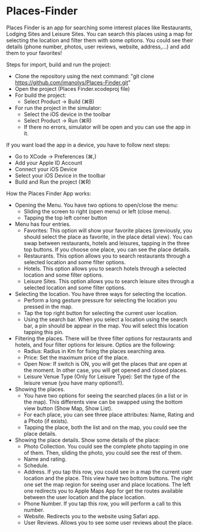 # Places-Finder

Places Finder is an app for searching some interest places like Restaurants, Lodging Sites and Leisure Sites. You can search this places using a map for selecting the location and filter them with some options. You could see their details (phone number, photos, user reviews, website, address,...) and add them to your favorites!

Steps for import, build and run the project:
- Clone the repository using the next command: "git clone https://github.com/imanolvs/Places-Finder.git"
- Open the project (Places Finder.xcodeproj file)
- For build the project: 
    - Select Product -> Build (⌘B)
- For run the project in the simulator:
    - Select the iOS device in the toolbar
    - Select Product -> Run (⌘R)
    - If there no errors, simulator will be open and you can use the app in it.

If you want load the app in a device, you have to follow next steps:
  - Go to XCode -> Preferences (⌘,)
  - Add your Apple ID Account
  - Connect your iOS Device
  - Select your iOS Device in the toolbar
  - Build and Run the project (⌘R)
  
  
How the Places Finder App works:
- Opening the Menu. You have two options to open/close the menu:
    - Sliding the screen to right (open menu) or left (close menu).
    - Tapping the top left corner button
- Menu has four entries. 
    - Favorites: This option will show your favorite places (previously, you should select the place as favorite, in the place detail view). You can swap between restaurants, hotels and leisures, tapping in the three top buttons. If you choose one place, you can see the place details.
    - Restaurants. This option allows you to search restaurants through a selected location and some filter options.
    - Hotels. This option allows you to search hotels through a selected location and some filter options.
    - Leisure Sites. This option allows you to search leisure sites through a selected location and some filter options.
- Selecting the location. You have three ways for selecting the location.
    - Perform a long gesture pressure for selecting the location you pressed in the map.
    - Tap the top right button for selecting the current user location.
    - Using the search bar. When you select a location using the search bar, a pin should be appear in the map. You will select this location tapping this pin.
- Filtering the places. There will be three filter options for restaurants and hotels, and four filter options for leisure. Optios are the following:
    - Radius: Radius in Km for fixing the places searching area.
    - Price: Set the maximum price of the place.
    - Open Now: If switch is ON, you will get the places that are open at the moment. In other case, you will get opened and closed places.
    - Leisure Venue Type (Only for Leisure Type): Set the type of the leisure venue (you have many options!!).
- Showing the places. 
    - You have two options for seeing the searched places (in a list or in the map). This differents view can be swapped using the bottom view button (Show Map, Show List).
    - For each place, you can see three place attributes: Name, Rating and a Photo (if exists).
    - Tapping the place, both the list and on the map, you could see the place details.
- Showing the place details. Show some details of the place:
    - Photo Collection. You could see the complete photo tapping in one of them. Then, sliding the photo, you could see the rest of them.
    - Name and rating.
    - Schedule.
    - Address. If you tap this row, you could see in a map the current user location and the place. This view have two bottom buttons. The right one set the map region for seeing user and place locations. The left one redirects you to Apple Maps App for get the routes available between the user location and the place location.
    - Phone Number. If you tap this row, you will perform a call to this number.
    - Website. Redirects you to the website using Safari app.
    - User Reviews. Allows you to see some user reviews about the place.
